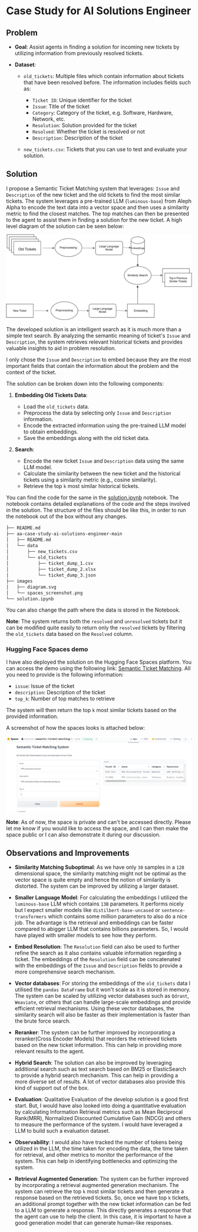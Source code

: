 # Case Study for AI Solutions Engineer




## Problem

- **Goal**: Assist agents in finding a solution for incoming new tickets by utilizing information from previously resolved tickets.

- **Dataset**: 
    - `old_tickets`: Multiple files which contain information about tickets that have been resolved before. The information includes fields such as:
        - `Ticket ID`: Unique identifier for the ticket
        - `Issue`: Title of the ticket
        - `Category`: Category of the ticket, e.g. Software, Hardware, Network, etc.
        - `Resolution`: Solution provided for the ticket
        - `Resolved`: Whether the ticket is resolved or not
        - `Description`: Description of the ticket

    - `new_tickets.csv`: Tickets that you can use to test and evaluate your solution.

## Solution

I propose a Semantic Ticket Matching system that leverages: `Issue` and `Description` of the new ticket and the old tickets to find the most similar tickets. The system leverages a pre-trained LLM (`luminous-base`) from Aleph Alpha to encode the text data into a vector space and then uses a similarity metric to find the closest matches. The top matches can then be presented to the agent to assist them in finding a solution for the new ticket. A high level diagram of the solution can be seen below:

![Diagram](images/diagram.svg)


The developed solution is an intelligent search as it is much more than a simple text search. By analyzing the semantic meaning of ticket's `Issue` and `Description`, the system retrieves relevant historical tickets and provides valuable insights to aid in problem resolution.

I only chose the `Issue` and `Description` to embed because they are the most important fields that contain the information about the problem and the context of the ticket. 

The solution can be broken down into the following components:

1. **Embedding Old Tickets Data**:
    - Load the `old_tickets` data.
    - Preprocess the data by selecting only `Issue` and `Description` information.
    - Encode the extracted information using the pre-trained LLM model to obtain embeddings.
    - Save the embeddings along with the old ticket data.

2. **Search**:
    - Encode the new ticket `Issue` and `Description` data using the same LLM model.
    - Calculate the similarity between the new ticket and the historical tickets using a similarity metric (e.g., cosine similarity).
    - Retrieve the top `k` most similar historical tickets.


You can find the code for the same in the [solution.ipynb](./solution.ipynb) notebook. The notebook contains detailed explanations of the code and the steps involved in the solution. The structure of the files should be like this, in order to run the notebook out of the box without any changes.

```
├── README.md
├── aa-case-study-ai-solutions-engineer-main
│   ├── README.md
│   └── data
│       ├── new_tickets.csv
│       └── old_tickets
│           ├── ticket_dump_1.csv
│           ├── ticket_dump_2.xlsx
│           └── ticket_dump_3.json
├── images
│   ├── diagram.svg
│   └── spaces_screenshot.png
└── solution.ipynb

```

You can also change the path where the data is stored in the Notebook.

**Note**: The system returns both the `resolved` and `unresolved` tickets but it can be modified quite easily to return only the `resolved` tickets by filtering the `old_tickets` data based on the `Resolved` column.


### Hugging Face Spaces demo

I have also deployed the solution on the Hugging Face Spaces platform. You can access the demo using the following link: [Semantic Ticket Matching](https://huggingface.co/spaces/shub-kris/semantic-ticket-matching).  All you need to provide is the following information:

- `issue`: Issue of the ticket
- `description`: Description of the ticket
- `top_k`: Number of top matches to retrieve

The system will then return the top `k` most similar tickets based on the provided information.

A screenshot of how the spaces looks is attached below:

![Hugging Face Spaces](images/spaces_screenshot.png)


**Note**: As of now, the space is private and can't be accessed directly. Please let me know if you would like to access the space, and I can then make the space public or I can also demonstrate it during our discussion.


## Observations and Improvements

- **Similarity Matching Suboptimal**: As we have only `30` samples in a `128` dimensional space, the similarity matching might not be optimal as the vector space is quite empty and hence the notion of similarity is distorted. The system can be improved by utilizing a larger dataset.

- **Smaller Language Model**: For calculating the embeddings I utilized the `luminous-base` LLM which contains `13B` parameters. It performs nicely but I expect smaller models like `distilbert-base-uncased` or `sentence-transformers` which contains some million parameters to also do a nice job. The advantage is the retrieval and embeddings can be faster compared to abigger LLM that contains billions parameters. So, I would have played with smaller models to see how they perform.

- **Embed Resolution**: The `Resolution` field can also be used to further refine the search as it also contains valuable information regarding a ticket. The embeddings of the `Resolution` field can be concatenated with the embeddings of the `Issue` and `Description` fields to provide a more comprehensive search mechanism.

- **Vector databases**: For storing the embeddings of the `old_tickets` data I utilised the `pandas DataFrame` but it won't scale as it is stored in memory. The system can be scaled by utilizing vector databases such as `Qdrant`, `Weaviate`, or others that can handle large-scale embeddings and provide efficient retrieval mechanisms. Using these vector databases, the similarity search will also be faster as their implementation is faster than the brute force search.

- **Reranker**: The system can be further improved by incorporating a reranker(Cross Encoder Models) that reorders the retrieved tickets based on the new ticket information. This can help in providing more relevant results to the agent.

- **Hybrid Search**: The solution can also be improved by leveraging additional search such as text search based on BM25 or ElasticSearch to provide a hybrid search mechanism. This can help in providing a more diverse set of results. A lot of vector databases also provide this kind of support out of the box. 

- **Evaluation**: Qualitative Evaluation of the develop solution is a good first start. But, I would have also looked into doing a quantitative evaluation by calculating Information Retrieval metrics such as Mean Reciprocal Rank(MRR), Normalized Discounted Cumulative Gain (NDCG) and others to measure the performance of the system. I would have leveraged a LLM to build such a evaluation dataset.

- **Observability**: I would also have tracked the number of tokens being utilized in the LLM, the time taken for encoding the data, the time taken for retrieval, and other metrics to monitor the performance of the system. This can help in identifying bottlenecks and optimizing the system.

- **Retrieval Augmented Generation**: The system can be further improved by incorporating a retrieval augmented generation mechanism. The system can retrieve the top `k` most similar tickets and then generate a response based on the retrieved tickets. So, once we have top `k` tickets, an additional prompt together with the new ticket information can be fed to a LLM to generate a response. This directly generates a response that the agent can use to help the client. In this case, it is important to have a good generation model that can generate human-like responses. 